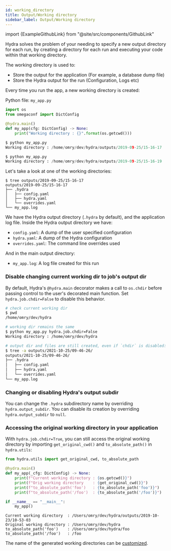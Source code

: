 ```yaml
---
id: working_directory
title: Output/Working directory
sidebar_label: Output/Working directory
---
```


import {ExampleGithubLink} from "@site/src/components/GithubLink"

<ExampleGithubLink to="examples/tutorials/basic/running_your_hydra_app/3_working_directory"/>

Hydra solves the problem of your needing to specify a new output directory for each run, by 
creating a directory for each run and executing your code within that working directory.

The working directory is used to:
* Store the output for the application (For example, a database dump file)
* Store the Hydra output for the run (Configuration, Logs etc)

Every time you run the app, a new working directory is created:

Python file: `my_app.py`
```python
import os
from omegaconf import DictConfig

@hydra.main()
def my_app(cfg: DictConfig) -> None:
    print("Working directory : {}".format(os.getcwd()))

$ python my_app.py
Working directory : /home/omry/dev/hydra/outputs/2019-09-25/15-16-17

$ python my_app.py
Working directory : /home/omry/dev/hydra/outputs/2019-09-25/15-16-19
```

Let's take a look at one of the working directories:
```text
$ tree outputs/2019-09-25/15-16-17
outputs/2019-09-25/15-16-17
├── .hydra
│   ├── config.yaml
│   ├── hydra.yaml
│   └── overrides.yaml
└── my_app.log
```

We have the Hydra output directory (`.hydra` by default), and the application log file.
Inside the Hydra output directory we have:
* `config.yaml`: A dump of the user specified configuration
* `hydra.yaml`: A dump of the Hydra configuration
* `overrides.yaml`: The command line overrides used

And in the main output directory:
* `my_app.log`: A log file created for this run

### Disable changing current working dir to job's output dir

By default, Hydra's `@hydra.main` decorator makes a call to `os.chdir` before passing control to the user's decorated main function.
Set `hydra.job.chdir=False` to disable this behavior.
```bash
# check current working dir
$ pwd  
/home/omry/dev/hydra

# working dir remains the same
$ python my_app.py hydra.job.chdir=False
Working directory : /home/omry/dev/hydra

# output dir and files are still created, even if `chdir` is disabled:
$ tree -a outputs/2021-10-25/09-46-26/
outputs/2021-10-25/09-46-26/
├── .hydra
│   ├── config.yaml
│   ├── hydra.yaml
│   └── overrides.yaml
└── my_app.log
```


### Changing or disabling Hydra's output subdir 
You can change the `.hydra` subdirectory name by overriding `hydra.output_subdir`.
You can disable its creation by overriding `hydra.output_subdir` to `null`. 


### Accessing the original working directory in your application

With `hydra.job.chdir=True`, you can still access the original working directory by importing `get_original_cwd()` and `to_absolute_path()` in `hydra.utils`:

```python
from hydra.utils import get_original_cwd, to_absolute_path

@hydra.main()
def my_app(_cfg: DictConfig) -> None:
    print(f"Current working directory : {os.getcwd()}")
    print(f"Orig working directory    : {get_original_cwd()}")
    print(f"to_absolute_path('foo')   : {to_absolute_path('foo')}")
    print(f"to_absolute_path('/foo')  : {to_absolute_path('/foo')}")

if __name__ == "__main__":
    my_app()
```

```text title="$ python examples/tutorial/8_working_directory/original_cwd.py"
Current working directory  : /Users/omry/dev/hydra/outputs/2019-10-23/10-53-03
Original working directory : /Users/omry/dev/hydra
to_absolute_path('foo')    : /Users/omry/dev/hydra/foo
to_absolute_path('/foo')   : /foo
```


The name of the generated working directories can be [customized](/configure_hydra/workdir.md).
